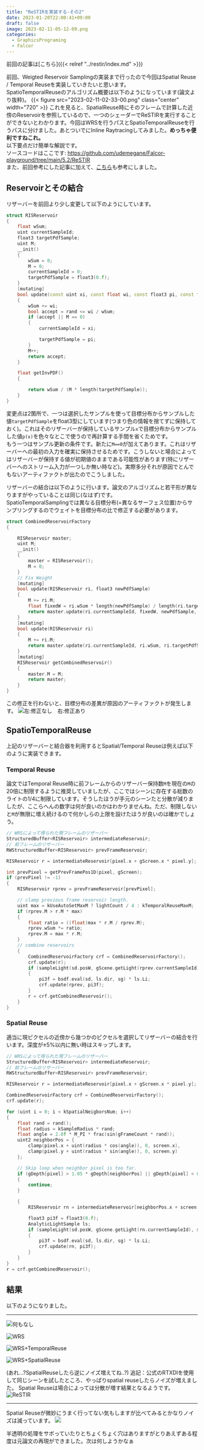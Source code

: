 ```yaml
---
title: "ReSTIRを実装する-その2"
date: 2023-01-20T22:00:41+09:00
draft: false
image: 2023-02-11-05-12-09.png
categories: 
  - GraphicsPrograming
  - Falcor
---
```

前回の記事は[こちら]({{< relref "../restir/index.md" >}})

前回、Weigted Reservoir Samplingの実装まで行ったので今回はSpatial Reuse / Temporal Reuseを実装していきたいと思います。  
SpatioTemporalReuseのアルゴリズム概要は以下のようになっています(論文より抜粋)。
{{< figure src="2023-02-11-02-33-00.png" class="center" width="720" >}}
これを見ると、SpatialReuse時にそのフレームで計算した近傍のReservoirを参照しているので、一つのシェーダーでReSTIRを実行することができないとわかります。今回はWRSを行うパスとSpatioTemporalReuseを行うパスに分けました。あとついでにInline Raytracingしてみました。**めっちゃ便利ですねこれ。**  
以下要点だけ簡単な解説です。  
ソースコードはここです: https://github.com/udemegane/Falcor-playground/tree/main/5.2/ReSTIR  
また、前回参考にした記事に加えて、[こちら](https://gamehacker1999.github.io/posts/restir/)も参考にしました。

## Reservoirとその結合
リザーバーを前回より少し変更して以下のようにしています。
```c++
struct RISReservoir
{
    float wSum;
    uint currentSampleId;
    float3 targetPdfSample;
    uint M;
    __init()
    {
        wSum = 0;
        M = 0;
        currentSampleId = 0;
        targetPdfSample = float3(0.f);
    }
    [mutating]
    bool update(const uint xi, const float wi, const float3 pi, const float rand)
    {
        wSum += wi;
        bool accept = rand <= wi / wSum;
        if (accept || M == 0)
        {
            currentSampleId = xi;

            targetPdfSample = pi;
        }
        M++;
        return accept;
    }

    float getInvPDF()
    {

        return wSum / (M * length(targetPdfSample));
    }
}
```

変更点は2箇所で、一つは選択したサンプルを使って目標分布からサンプルした値`targetPdfSample`をfloat3型にしています(つまり色の情報を捨てずに保持しておく)。これはそのリザーバーが保持しているサンプル`x`で目標分布からサンプルした値`p(x)`を色々なとこで使うので再計算する手間を省くためです。  
もう一つはサンプル更新の条件です。新たに`M==0`が加えてあります。これはリザーバーへの最初の入力を確実に保持させるためです。こうしないと場合によってはリザーバーが保持する値が初期値のままである可能性があります(特にリザーバーへのストリーム入力が一つしか無い時など)。実際多分それが原因でとんでもないアーティファクトが出たのでこうしました。  

リザーバーの結合は以下のように行います。論文のアルゴリズムと若干形が異なりますがやっていることは同じ(なはず)です。  
SpatioTemporalSamplingでは異なる目標分布(=異なるサーフェス位置)からサンプリングするのでウェイトを目標分布の比で修正する必要があります。
```c++
struct CombinedReservoirFactory
{

    RISReservoir master;
    uint M;
    __init()
    {
        master = RISReservoir();
        M = 0;
    }
    // Fix Weight
    [mutating]
    bool update(RISReservoir ri, float3 newPdfSample)
    {
        M += ri.M;
        float fixedW = ri.wSum * length(newPdfSample) / length(ri.targetPdfSample);
        return master.update(ri.currentSampleId, fixedW, newPdfSample, rand());
    }
    [mutating]
    bool update(RISReservoir ri)
    {
        M += ri.M;
        return master.update(ri.currentSampleId, ri.wSum, ri.targetPdfSample, rand());
    }
    [mutating]
    RISReservoir getCombinedReservoir()
    {
        master.M = M;
        return master;
    }
}
```

この修正を行わないと、目標分布の差異が原因のアーティファクトが発生します。
![左:修正なし　右:修正あり](2023-02-11-03-21-13.png)

## SpatioTemporalReuse
上記のリザーバーと結合器を利用するとSpatial/Temporal Reuseは例えば以下のように実装できます。

### Temporal Reuse
論文ではTemporal Reuse時に前フレームからのリザーバー保持数`M`を現在の`M`の20倍に制限するように推奨していましたが、ここではシーンに存在する総数のライトの1/4に制限しています。そうしたほうが手元のシーンたと分散が減りましたが、ここらへんの数字は何が良いのかはわかりませんね。ただ、制限しないと`M`が無限に増え続けるので何かしらの上限を設けたほうが良いのは確かでしょう。
```c++
// WRSによって得られた現フレームのリザーバー
StructuredBuffer<RISReservoir> intermediateReservoir;
// 前フレームのリザーバー
RWStructuredBuffer<RISReservoir> prevFrameReservoir;

RISReservoir r = intermediateReservoir[pixel.x + gScreen.x * pixel.y];

int prevPixel = getPrevFramePos1D(pixel, gScreen);
if (prevPixel != -1)
{
    RISReservoir rprev = prevFrameReservoir[prevPixel];

    // clamp previous frame reservoir length.
    uint max = kUseAutoSetMaxM ? lightCount / 4 : kTemporalReuseMaxM;
    if (rprev.M > r.M * max)
    {
        float ratio = ((float)max * r.M / rprev.M);
        rprev.wSum *= ratio;
        rprev.M = max * r.M;
    }
    // combine reservoirs
    {
        CombinedReservoirFactory crf = CombinedReservoirFactory();
        crf.update(r);
        if (sampleLight(sd.posW, gScene.getLight(rprev.currentSampleId), sg, ls))
        {
            pi3f = bsdf.eval(sd, ls.dir, sg) * ls.Li;
            crf.update(rprev, pi3f);
        }
        r = crf.getCombinedReservoir();
    }
}
```

### Spatial Reuse
適当に現ピクセルの近傍から幾つかのピクセルを選択してリザーバーの結合を行います。深度が±5%以内に無い時はスキップします。
```c++
// WRSによって得られた現フレームのリザーバー
StructuredBuffer<RISReservoir> intermediateReservoir;
// 前フレームのリザーバー
RWStructuredBuffer<RISReservoir> prevFrameReservoir;

RISReservoir r = intermediateReservoir[pixel.x + gScreen.x * pixel.y];

CombinedReservoirFactory crf = CombinedReservoirFactory();
crf.update(r);

for (uint i = 0; i < kSpatialNeigborsNum; i++)
{
    float rand = rand();
    float radius = kSampleRadius * rand;
    float angle = 2.0f * M_PI * frac(sin(gFrameCount * rand));
    uint2 neighborPos = {
        clamp(pixel.x + uint(radius * cos(angle)), 0, screen.x),
        clamp(pixel.y + uint(radius * sin(angle)), 0, screen.y)
    };

    // Skip loop when neighbor pixel is too far.
    if (gDepth[pixel] > 1.05 * gDepth[neighborPos] || gDepth[pixel] < 0.95 * gDepth[neighborPos])
    {
        continue;
    }

    {
        RISReservoir rn = intermediateReservoir[neighborPos.x + screen.x * neighborPos.y];

        float3 pi3f = float3(0.f);
        AnalyticLightSample ls;
        if (sampleLight(sd.posW, gScene.getLight(rn.currentSampleId), sg, ls))
        {
            pi3f = bsdf.eval(sd, ls.dir, sg) * ls.Li;
            crf.update(rn, pi3f);
        }
    }
}
r = crf.getCombinedReservoir();
```

## 結果
以下のようになりました。

---

![何もなし](2023-02-11-04-56-26.png)

![WRS](2023-02-11-04-57-35.png)

![WRS+TemporalReuse](2023-02-11-05-02-26.png)

![WRS+SpatialReuse](2023-02-11-05-03-30.png)

(あれ...?SpatialReuseしたら逆にノイズ増えてね..?)
追記：公式のRTXDIを使用して同じシーンを試したところ、やっぱりspatial reuseしたらノイズが増えました。
Spatial Reuseは場合によっては分散が増す結果となるようです。
![ReSTIR](2023-02-11-05-04-12.png)

---

Spatial Reuseが微妙にうまく行ってない気もしますが比べてみるとかなりノイズは減っています。
![](2023-02-11-05-12-09.png)

半透明の処理をサボっていたりとちょくちょく穴はありますがとりあえずある程度は元論文の再現ができました。次は何しようかなぁ